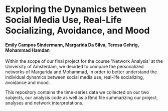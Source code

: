 # Exploring the Dynamics between Social Media Use, Real-Life Socializing, Avoidance, and Mood  
#### Emily Campos Sindermann, Margarida Da Silva, Teresa Gehrig, Mohammad Hamdan

Within the scope of our final project for the course 'Network Analysis' at the University of Amsterdam, we decided to compare the personalized networks of Margarida and Mohammad, in order to better understand the individual dynamics between social media use, real-life socializing, avoidance and mood. 

This repository contains the time-series data we collected on our two subjects, our analysis code as well as a Rmd file summarizing our project, analyses and network interpretations. 
